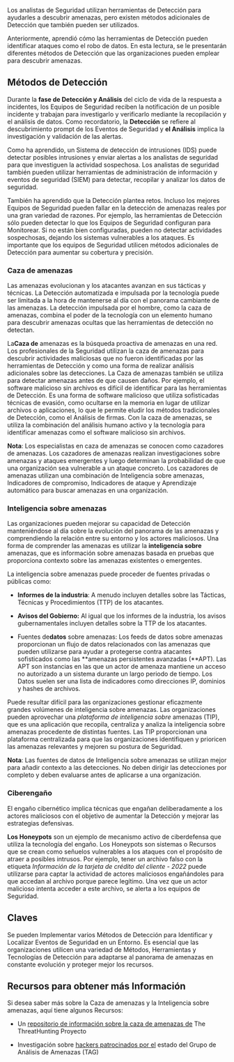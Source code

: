 
Los analistas de Seguridad utilizan herramientas de Detección para ayudarles a descubrir amenazas, pero existen métodos adicionales de Detección que también pueden ser utilizados.

Anteriormente, aprendió cómo las herramientas de Detección pueden identificar ataques como el robo de datos. En esta lectura, se le presentarán diferentes métodos de Detección que las organizaciones pueden emplear para descubrir amenazas.

## Métodos de Detección

Durante la **fase de Detección y Análisis** del ciclo de vida de la respuesta a incidentes, los Equipos de Seguridad reciben la notificación de un posible incidente y trabajan para investigarlo y verificarlo mediante la recopilación y el análisis de datos. Como recordatorio, la **Detección** se refiere al descubrimiento prompt de los Eventos de Seguridad y **el Análisis** implica la investigación y validación de las alertas.

Como ha aprendido, un Sistema de detección de intrusiones (IDS) puede detectar posibles intrusiones y enviar alertas a los analistas de seguridad para que investiguen la actividad sospechosa. Los analistas de seguridad también pueden utilizar herramientas de administración de información y eventos de seguridad (SIEM) para detectar, recopilar y analizar los datos de seguridad.

También ha aprendido que la Detección plantea retos. Incluso los mejores Equipos de Seguridad pueden fallar en la detección de amenazas reales por una gran variedad de razones. Por ejemplo, las herramientas de Detección sólo pueden detectar lo que los Equipos de Seguridad configuran para Monitorear. Si no están bien configuradas, pueden no detectar actividades sospechosas, dejando los sistemas vulnerables a los ataques. Es importante que los equipos de Seguridad utilicen métodos adicionales de Detección para aumentar su cobertura y precisión.

### **Caza de amenazas**

Las amenazas evolucionan y los atacantes avanzan en sus tácticas y técnicas. La Detección automatizada e impulsada por la tecnología puede ser limitada a la hora de mantenerse al día con el panorama cambiante de las amenazas. La detección impulsada por el hombre, como la caza de amenazas, combina el poder de la tecnología con un elemento humano para descubrir amenazas ocultas que las herramientas de detección no detectan.

La**Caza de** amenazas es la búsqueda proactiva de amenazas en una red. Los profesionales de la Seguridad utilizan la caza de amenazas para descubrir actividades maliciosas que no fueron identificadas por las herramientas de Detección y como una forma de realizar análisis adicionales sobre las detecciones. La Caza de amenazas también se utiliza para detectar amenazas antes de que causen daños. Por ejemplo, el software malicioso sin archivos es difícil de identificar para las herramientas de Detección. Es una forma de software malicioso que utiliza sofisticadas técnicas de evasión, como ocultarse en la memoria en lugar de utilizar archivos o aplicaciones, lo que le permite eludir los métodos tradicionales de Detección, como el Análisis de firmas. Con la caza de amenazas, se utiliza la combinación del análisis humano activo y la tecnología para identificar amenazas como el software malicioso sin archivos.

**Nota**: Los especialistas en caza de amenazas se conocen como cazadores de amenazas. Los cazadores de amenazas realizan investigaciones sobre amenazas y ataques emergentes y luego determinan la probabilidad de que una organización sea vulnerable a un ataque concreto. Los cazadores de amenazas utilizan una combinación de Inteligencia sobre amenazas, Indicadores de compromiso, Indicadores de ataque y Aprendizaje automático para buscar amenazas en una organización.

### **Inteligencia sobre amenazas**

Las organizaciones pueden mejorar su capacidad de Detección manteniéndose al día sobre la evolución del panorama de las amenazas y comprendiendo la relación entre su entorno y los actores maliciosos. Una forma de comprender las amenazas es utilizar la **inteligencia sobre** amenazas, que es información sobre amenazas basada en pruebas que proporciona contexto sobre las amenazas existentes o emergentes.

La inteligencia sobre amenazas puede proceder de fuentes privadas o públicas como:

- **Informes de la industria**: A menudo incluyen detalles sobre las Tácticas, Técnicas y Procedimientos (TTP) de los atacantes.
    
- **Avisos del Gobierno:** Al igual que los informes de la industria, los avisos gubernamentales incluyen detalles sobre la TTP de los atacantes.
    
- Fuentes de**datos** sobre amenazas: Los feeds de datos sobre amenazas proporcionan un flujo de datos relacionados con las amenazas que pueden utilizarse para ayudar a protegerse contra atacantes sofisticados como las **amenazas persistentes avanzadas (**APT). Las APT son instancias en las que un actor de amenaza mantiene un acceso no autorizado a un sistema durante un largo periodo de tiempo. Los Datos suelen ser una lista de indicadores como direcciones IP, dominios y hashes de archivos.
    

Puede resultar difícil para las organizaciones gestionar eficazmente grandes volúmenes de inteligencia sobre amenazas. Las organizaciones pueden aprovechar una _plataforma de inteligencia sobre_ amenazas (TIP), que es una aplicación que recopila, centraliza y analiza la inteligencia sobre amenazas procedente de distintas fuentes. Las TIP proporcionan una plataforma centralizada para que las organizaciones identifiquen y prioricen las amenazas relevantes y mejoren su postura de Seguridad.

**Nota**: Las fuentes de datos de Inteligencia sobre amenazas se utilizan mejor para añadir contexto a las detecciones. No deben dirigir las detecciones por completo y deben evaluarse antes de aplicarse a una organización.

### **Ciberengaño**

El engaño cibernético implica técnicas que engañan deliberadamente a los actores maliciosos con el objetivo de aumentar la Detección y mejorar las estrategias defensivas.

**Los Honeypots** son un ejemplo de mecanismo activo de ciberdefensa que utiliza la tecnología del engaño. Los Honeypots son sistemas o Recursos que se crean como señuelos vulnerables a los ataques con el propósito de atraer a posibles intrusos. Por ejemplo, tener un archivo falso con la etiqueta _Información de la tarjeta de crédito_ _del cliente_ _- 2022_ puede utilizarse para captar la actividad de actores maliciosos engañándoles para que accedan al archivo porque parece legítimo. Una vez que un actor malicioso intenta acceder a este archivo, se alerta a los equipos de Seguridad.

## Claves

Se pueden Implementar varios Métodos de Detección para Identificar y Localizar Eventos de Seguridad en un Entorno. Es esencial que las organizaciones utilicen una variedad de Métodos, Herramientas y Tecnologías de Detección para adaptarse al panorama de amenazas en constante evolución y proteger mejor los recursos.

## Recursos para obtener más Información

Si desea saber más sobre la Caza de amenazas y la Inteligencia sobre amenazas, aquí tiene algunos Recursos:

- Un [repositorio de información sobre la caza de amenazas de](https://www.threathunting.net/) The ThreatHunting Proyecto
    
- Investigación sobre [hackers patrocinados por el](https://blog.google/threat-analysis-group/) estado del Grupo de Análisis de Amenazas (TAG)